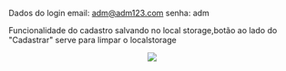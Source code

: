 Dados do login 
email: adm@adm123.com
senha: adm

Funcionalidade do cadastro
salvando no local storage,botão ao lado do "Cadastrar" serve para limpar o localstorage

<div align="center"> 
<img src="https://user-images.githubusercontent.com/99157289/194970139-83d72261-f522-4563-b5ed-af53db939e16.gif" />
  <source src="https://rvideos1.memedroid.com/videos/UPLOADED324/6347f2bf0998f.mp4" type="video/mp4">

</div>

